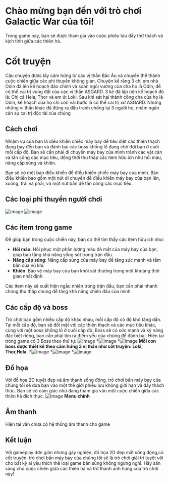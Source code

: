# Chào mừng bạn đến với trò chơi Galactic War của tôi!

Trong game này, bạn sẽ được tham gia vào cuộc phiêu lưu đầy thử thách và kịch tính giữa các thiên hà.
# Cốt truyện
Câu chuyện được lấy cảm hứng từ các vị thần Bắc Âu và chuyển thể thành cuộc chiến giữa các phi thuyền không gian.
Chuyện kể rằng 3 chị em nhà Odin đã lên kế hoạch đảo chính và soán ngôi vương của cha họ là Odin, để có thể cai trị vùng đất của các vị thần ASGARD.
3 kẻ đã lập nên kế hoạch đó là: Chị cả Hela, Thor và em út Loki.
Sau khi sát hại thành công cha của họ là Odin, kế hoạch của họ chỉ còn vài bước là có thể cai trị xứ ASGARD.
Nhưng những vị thần khác đã đứng ra đấu tranh chống lại 3 người họ, nhằm ngăn cản sự cai trị độc tài của chúng

## Cách chơi

Nhiệm vụ của bạn là điều khiển chiếc máy bay để tiêu diệt các thiên thạch đang bay đến bạn và đánh bại các boss khổng lồ đang chờ đợi bạn ở cuối mỗi cấp độ. Bạn sẽ cần phải di chuyển máy bay của mình tránh các vật cản và tấn công các mục tiêu, đồng thời thu thập các item hữu ích như hồi máu, nâng cấp súng và khiên.

Bạn sẽ có một bàn điều khiển để điều khiển chiếc máy bay của mình. Bàn điều khiển bao gồm một nút di chuyển để điều khiển máy bay của bạn lên, xuống, trái và phải, và một nút bắn để tấn công các mục tiêu.
## Các loại phi thuyền người chơi
![image](https://github.com/IAmMinhKhoa/-galactic-war/assets/88275892/9d966661-d93e-4688-acf1-058732b34a38)
![image](https://github.com/IAmMinhKhoa/-galactic-war/assets/88275892/9f5ae33d-58c2-41ad-b5f4-c020c2d476cb)

## Các item trong game

Để giúp bạn trong cuộc chiến này, bạn có thể tìm thấy các item hữu ích như:

- **Hồi máu**: Hồi phục một phần lượng máu đã mất của máy bay của bạn, giúp bạn tăng khả năng sống sót trong trận đấu.
- **Nâng cấp súng**: Nâng cấp súng của máy bay để tăng sức mạnh và tầm bắn của vũ khí.
- **Khiên**: Bảo vệ máy bay của bạn khỏi sát thương trong một khoảng thời gian nhất định.

Các item này sẽ xuất hiện ngẫu nhiên trong trận đấu, bạn cần phải nhanh chóng thu thập chúng để tăng khả năng chiến đấu của mình.

## Các cấp độ và boss

Trò chơi bao gồm nhiều cấp độ khác nhau, mỗi cấp độ có độ khó tăng dần. Tại mỗi cấp độ, bạn sẽ đối mặt với các thiên thạch và các mục tiêu khác, cùng với một boss khổng lồ ở cuối cấp độ. Boss sẽ có sức mạnh và kỹ năng đặc biệt riêng, bạn cần phải tìm ra điểm yếu của chúng để đánh bại.
Hiện tại trong game có 3 Boss theo thứ tự:
![image](https://github.com/IAmMinhKhoa/-galactic-war/assets/88275892/34afecaf-59c0-4d2d-aa7a-9dd34ddaf957)
*![image](https://github.com/IAmMinhKhoa/-galactic-war/assets/88275892/c2463194-7ef6-4219-9c41-b3ca396c37a2)
*![image](https://github.com/IAmMinhKhoa/-galactic-war/assets/88275892/801503bf-9efe-4469-87a0-f222f94db0dd)
**Mỗi con boss được thiết kế theo cảm hứng 3 vị thần như cốt truyện: Loki, Thor,Hela.**
*![image](https://github.com/IAmMinhKhoa/-galactic-war/assets/88275892/acfe8e41-e833-436a-9f2d-734cb29b6eb3)
*![image](https://github.com/IAmMinhKhoa/-galactic-war/assets/88275892/9d4a0c03-c79e-46b0-8fae-b5337c1a9091)
*![image](https://github.com/IAmMinhKhoa/-galactic-war/assets/88275892/6c746c81-6acd-4757-a87c-d3382b34c3d7)

## Đồ họa
Với đồ họa 2D tuyệt đẹp và âm thanh sống động, trò chơi bắn máy bay của chúng tôi sẽ đưa bạn vào một thế giới phiêu lưu không giới hạn và đầy thách thức. Bạn sẽ có cảm giác như đang tham gia vào một cuộc chiến giữa các thiên hà đích thực.
![image](https://github.com/IAmMinhKhoa/-galactic-war/assets/88275892/832017bf-2984-41c9-a91a-7d0b2c50cfc1)
**Menu chính**

## Âm thanh
Hiện tại vẫn chưa có hệ thống âm thanh cho game
## Kết luận

Với gameplay đơn giản nhưng gây nghiện, đồ họa 2D đẹp mắt sống động,có cốt truyện. trò chơi bắn máy bay của chúng tôi sẽ là trò chơi giải trí tuyệt vời cho bất kỳ ai yêu thích thể loại game bắn súng không ngừng nghỉ. Hãy sẵn sàng cho cuộc chiến giữa các thiên hà và trở thành anh hùng của trò chơi này!
